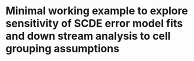 # Minimal working example to explore sensitivity of SCDE error model fits and down stream analysis to cell grouping assumptions
